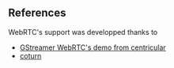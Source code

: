 ## References
WebRTC's support was developped thanks to 
- [GStreamer WebRTC's demo from centricular](https://github.com/centricular/gstwebrtc-demos)
- [coturn](https://github.com/coturn/coturn)